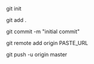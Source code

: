 git init

git add .

git commit -m "initial commit"

git remote add origin PASTE_URL

git push -u origin master


